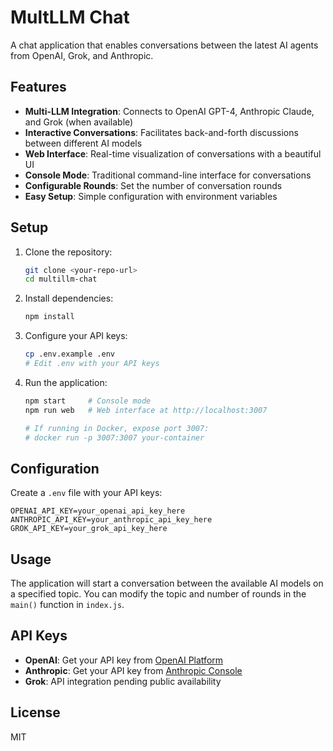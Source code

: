 # MultLLM Chat

A chat application that enables conversations between the latest AI agents from OpenAI, Grok, and Anthropic.

## Features

- **Multi-LLM Integration**: Connects to OpenAI GPT-4, Anthropic Claude, and Grok (when available)
- **Interactive Conversations**: Facilitates back-and-forth discussions between different AI models
- **Web Interface**: Real-time visualization of conversations with a beautiful UI
- **Console Mode**: Traditional command-line interface for conversations
- **Configurable Rounds**: Set the number of conversation rounds
- **Easy Setup**: Simple configuration with environment variables

## Setup

1. Clone the repository:
   ```bash
   git clone <your-repo-url>
   cd multillm-chat
   ```

2. Install dependencies:
   ```bash
   npm install
   ```

3. Configure your API keys:
   ```bash
   cp .env.example .env
   # Edit .env with your API keys
   ```

4. Run the application:
   ```bash
   npm start     # Console mode
   npm run web   # Web interface at http://localhost:3007
   
   # If running in Docker, expose port 3007:
   # docker run -p 3007:3007 your-container
   ```

## Configuration

Create a `.env` file with your API keys:

```
OPENAI_API_KEY=your_openai_api_key_here
ANTHROPIC_API_KEY=your_anthropic_api_key_here
GROK_API_KEY=your_grok_api_key_here
```

## Usage

The application will start a conversation between the available AI models on a specified topic. You can modify the topic and number of rounds in the `main()` function in `index.js`.

## API Keys

- **OpenAI**: Get your API key from [OpenAI Platform](https://platform.openai.com/api-keys)
- **Anthropic**: Get your API key from [Anthropic Console](https://console.anthropic.com/)
- **Grok**: API integration pending public availability

## License

MIT